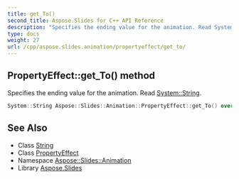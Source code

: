 ```yaml
---
title: get_To()
second_title: Aspose.Slides for C++ API Reference
description: "Specifies the ending value for the animation. Read System::String."
type: docs
weight: 27
url: /cpp/aspose.slides.animation/propertyeffect/get_to/
---
```

## PropertyEffect::get_To() method


Specifies the ending value for the animation. Read [System::String](../../../system/string/).

```cpp
System::String Aspose::Slides::Animation::PropertyEffect::get_To() override
```

## See Also

* Class [String](../../system/string/)
* Class [PropertyEffect](./)
* Namespace [Aspose::Slides::Animation](../)
* Library [Aspose.Slides](../../)